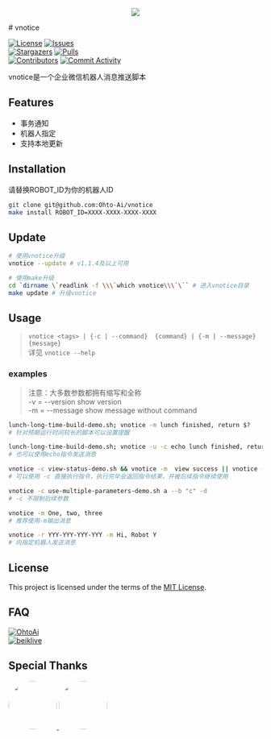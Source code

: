 <p align="center">
  <img src="https://api.onedrive.com/v1.0/shares/s!AnnswJMWKhhhljhu14hyg6TlxcPc/root/content" height="auto" width="auto" />
</p>
# vnotice

[circleci]: https://app.circleci.com/pipelines/github/Ohto-Ai/vnotice
[issues]: https://github.com/Ohto-Ai/vnotice/issues
[stargazers]: https://github.com/Ohto-Ai/vnotice/stargazers
[pulls]: https://github.com/Ohto-Ai/vnotice/pulls
[commit-activity]: https://github.com/Ohto-Ai/vnotice/pulse
[contributors]: https://github.com/Ohto-Ai/vnotice/contributors
[use-this]: https://github.com/Ohto-Ai/vnotice/generate
[circleci:badge]: https://img.shields.io/circleci/project/github/Ohto-Ai/vnotice/master
[license:badge]: https://img.shields.io/github/license/Ohto-Ai/vnotice?style=for-the-badge&logo=github
[issues:badge]: https://img.shields.io/github/issues/Ohto-Ai/vnotice?style=for-the-badge&logo=github
[stargazers:badge]: https://img.shields.io/github/stars/Ohto-Ai/vnotice?style=for-the-badge&logo=github
[pulls:badge]: https://img.shields.io/github/issues-pr/Ohto-Ai/vnotice?logo=github&style=for-the-badge&color=0088ff
[contributors:badge]: https://img.shields.io/github/contributors/Ohto-Ai/vnotice?style=for-the-badge&logo=github
[commit-activity:badge]: https://img.shields.io/github/commit-activity/m/Ohto-Ai/vnotice?style=for-the-badge&logo=github
[repository]: https://github.com/Ohto-Ai/vnotice

[![License][license:badge]](/LICENSE)
[![Issues][issues:badge]][issues]  
[![Stargazers][stargazers:badge]][stargazers]
[![Pulls][pulls:badge]][pulls]  
[![Contributors][contributors:badge]][contributors]
[![Commit Activity][commit-activity:badge]][commit-activity]

vnotice是一个企业微信机器人消息推送脚本

## Features
- 事务通知
- 机器人指定
- 支持本地更新

## Installation
请替换ROBOT_ID为你的机器人ID
```bash
git clone git@github.com:Ohto-Ai/vnotice
make install ROBOT_ID=XXXX-XXXX-XXXX-XXXX
```

## Update
```bash
# 使用vnotice升级
vnotice --update # v1.1.4及以上可用

# 使用make升级
cd `dirname \`readlink -f \\\`which vnotice\\\`\`` # 进入vnotice目录
make update # 升级vnotice
```

## Usage
> `vnotice <tags> | {-c | --command}  {command} | {-m | --message} {message}`  
> 详见 `vnotice --help`

### examples
> 注意：大多数参数都拥有缩写和全称  
> -v = --version          show version  
> -m = --message          show message without command  

```bash
lunch-long-time-build-demo.sh; vnotice -m lunch finished, return $?
# 针对预期运行时间较长的脚本可以设置提醒

lunch-long-time-build-demo.sh; vnotice -u -c echo lunch finished, return $?
# 也可以使用echo指令发送消息

vnotice -c view-status-demo.sh && vnotice -m  view success || vnotice -m view failed
# 可以使用 -c 直接执行指令，执行完毕会返回指令结果，并被后续指令继续使用

vnotice -c use-multiple-parameters-demo.sh a --b "c" -d
# -c 不限制后续参数

vnotice -m One, two, three
# 推荐使用-m输出消息

vnotice -r YYY-YYY-YYY-YYY -m Hi, Robot Y
# 向指定机器人发送消息
```

## License

This project is licensed under the terms of the [MIT License](/LICENSE).

## FAQ

[![OhtoAi](https://img.shields.io/badge/mail-OhtoAi-blue.svg?&style=for-the-badge&color=743837)](mailto:zhu.thatboy@outlook.com?subject=Feedback&body=This%20is%20a%20test%20feedback.)  
[![beiklive](https://img.shields.io/badge/mail-beiklive-blue.svg?&style=for-the-badge&color=D2FBFF)](mailto:boy_dongjie@foxmail.com?subject=Feedback&body=This%20is%20a%20test%20feedback.)


## Special Thanks
<a href="https://github.com/Ohto-Ai">
    <img src="https://avatars.githubusercontent.com/Ohto-Ai" style="border-radius:50%" width="96px">
</a>
<a href="https://github.com/beiklive">
    <img src="https://avatars.githubusercontent.com/beiklive" style="border-radius:50%" width="96px">
</a>

